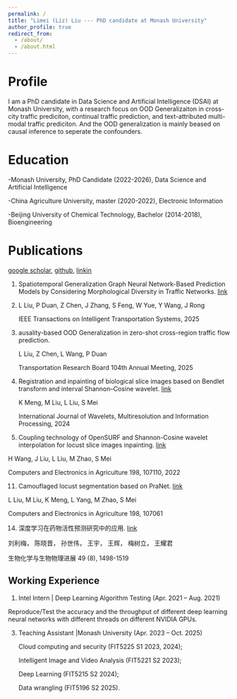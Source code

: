 ```yaml
---
permalink: /
title: "Limei (Liz) Liu --- PhD candidate at Monash University"
author_profile: true
redirect_from: 
  - /about/
  - /about.html
---
```



Profile 
======

I am a PhD candidate in Data Science and Artificial Intelligence (DSAI) at Monash University, with a research focus on OOD Generalizaiton in cross-city traffic prediciton, continual traffic prediction, and text-attributed multi-modal traffic prediciton. And the OOD generalization is mainly beased on causal inference to seperate the confounders.

Education
======

-Monash University, PhD Candidate (2022-2026), Data Science and Artificial Intelligence

-China Agriculture University, master (2020-2022), Electronic Information

-Beijing University of Chemical Technology, Bachelor (2014-2018), Bioengineering



Publications
======
[google scholar](https://scholar.google.com/citations?view_op=list_works&hl=zh-CN&hl=zh-CN&user=sQiuR9wAAAAJ&sortby=pubdate), [github](https://github.com/Chloe-Liu33), [linkin](https://www.linkedin.com/in/limei-liz-liu/?originalSubdomain=au)

1. Spatiotemporal Generalization Graph Neural Network-Based Prediction Models by Considering Morphological Diversity in Traffic Networks. [link](https://ieeexplore.ieee.org/abstract/document/10967037)
2. 
   L Liu, P Duan, Z Chen, J Zhang, S Feng, W Yue, Y Wang, J Rong
   
   IEEE Transactions on Intelligent Transportation Systems, 2025
   
4. ausality-based OOD Generalization in zero-shot cross-region traffic flow prediction.

   L Liu, Z Chen, L Wang, P Duan
   
   Transportation Research Board 104th Annual Meeting, 2025
   
6. Registration and inpainting of biological slice images based on Bendlet transform and interval Shannon–Cosine wavelet. [link](https://www.worldscientific.com/doi/10.1142/S0219691323500625)
   
   K Meng, M Liu, L Liu, S Mei
   
   International Journal of Wavelets, Multiresolution and Information Processing, 2024
  
8. Coupling technology of OpenSURF and Shannon-Cosine wavelet interpolation for locust slice images inpainting. [link](https://www.sciencedirect.com/science/article/pii/S0168169922004276)
   
  H Wang, J Liu, L Liu, M Zhao, S Mei

  Computers and Electronics in Agriculture 198, 107110, 2022

11. Camouflaged locust segmentation based on PraNet. [link](https://www.sciencedirect.com/science/article/pii/S0168169922003787)
    
  L Liu, M Liu, K Meng, L Yang, M Zhao, S Mei

  Computers and Electronics in Agriculture 198, 107061

14. 深度学习在药物活性预测研究中的应用. [link](https://www.pibb.ac.cn/pibbcn/article/html/20210161?st=article_issue)
    
  刘利梅， 陈晓晋， 孙世伟， 王宇， 王辉， 梅树立， 王耀君

  生物化学与生物物理进展 49 (8), 1498-1519


Working Experience
------
1. Intel Intern | Deep Learning Algorithm Testing (Apr. 2021 – Aug. 2021)
   
  Reproduce/Test the accuracy and the throughput of different deep learning neural networks with different threads on different NVIDIA GPUs.
  
3. Teaching Assistant |Monash University (Apr. 2023 – Oct. 2025)
   
   Cloud computing and security (FIT5225 S1 2023, 2024);
   
   Intelligent Image and Video Analysis (FIT5221 S2 2023);

   Deep Learning (FIT5215 S2 2024);
   
   Data wrangling (FIT5196 S2 2025).



